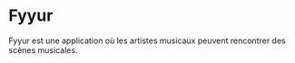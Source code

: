 # Fyyur
 Fyyur est une application où les artistes musicaux peuvent rencontrer des scènes musicales.
